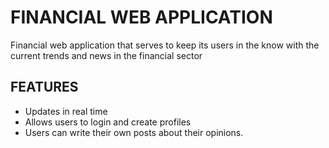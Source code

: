 <h1>FINANCIAL WEB APPLICATION</h1>

<p>Financial web application that serves to keep its users in the know with the current trends and news in the financial sector</p>
<h2>FEATURES</h2>
<ul>
  <li>
    Updates in real time
  </li>
  <li>
    Allows users to login and create profiles
  </li>
  <li>
    Users can write their own posts about their opinions.
  </li>
</ul>

